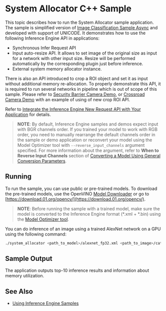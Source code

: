 # System Allocator C++ Sample

This topic describes how to run the System Allocator sample application.
The sample is simplified version of [Image Classification Sample Async](./inference-engine/samples/classification_sample_async/README.md)
and developed with support of UNICODE.
It demonstrates how to use the following Inference Engine API in applications:
* Synchronous Infer Request API
* Input auto-resize API. It allows to set image of the original size as input for a network with other input size.
  Resize will be performed automatically by the corresponding plugin just before inference.
* External system memory allocator instance.

There is also an API introduced to crop a ROI object and set it as input without additional memory re-allocation.
To properly demonstrate this API, it is required to run several networks in pipeline which is out of scope of this sample.
Please refer to [Security Barrier Camera Demo](./demos/security_barrier_camera_demo/README.md), or
[Crossroad Camera Demo](./demos/crossroad_camera_demo/README.md) with an example of using of new crop ROI API.

Refer to [Integrate the Inference Engine New Request API with Your Application](./docs/IE_DG/Integrate_with_customer_application_new_API.md) for details.

> **NOTE**: By default, Inference Engine samples and demos expect input with BGR channels order. If you trained your model to work with RGB order, you need to manually rearrange the default channels order in the sample or demo application or reconvert your model using the Model Optimizer tool with `--reverse_input_channels` argument specified. For more information about the argument, refer to **When to Reverse Input Channels** section of [Converting a Model Using General Conversion Parameters](./docs/MO_DG/prepare_model/convert_model/Converting_Model_General.md).

## Running

To run the sample, you can use public or pre-trained models. To download the pre-trained models, use the OpenVINO [Model Downloader](https://github.com/opencv/open_model_zoo/tree/2018/model_downloader) or go to [https://download.01.org/opencv/](https://download.01.org/opencv/).

> **NOTE**: Before running the sample with a trained model, make sure the model is converted to the Inference Engine format (\*.xml + \*.bin) using the [Model Optimizer tool](./docs/MO_DG/Deep_Learning_Model_Optimizer_DevGuide.md).

You can do inference of an image using a trained AlexNet network on a GPU using the following command:
```sh
./system_allocator <path_to_model>/alexnet_fp32.xml <path_to_image>/cat.bmp GPU
```

## Sample Output

The application outputs top-10 inference results and information about memory utilization.

## See Also
* [Using Inference Engine Samples](./docs/IE_DG/Samples_Overview.md)
